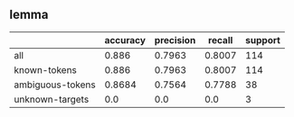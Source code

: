 
## lemma

|                  | accuracy | precision | recall | support |
|------------------|----------|-----------|--------|---------|
| all              | 0.886    | 0.7963    | 0.8007 | 114     |
| known-tokens     | 0.886    | 0.7963    | 0.8007 | 114     |
| ambiguous-tokens | 0.8684   | 0.7564    | 0.7788 | 38      |
| unknown-targets  | 0.0      | 0.0       | 0.0    | 3       |

